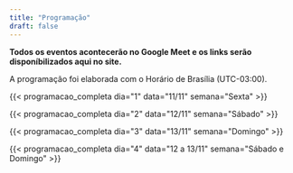 ```yaml
---
title: "Programação"
draft: false
---
```


**Todos os eventos acontecerão no Google Meet e os links serão disponíbilizados aqui no site.**

A programação foi elaborada com o Horário de Brasília (UTC-03:00). 

{{< programacao_completa dia="1" data="11/11" semana="Sexta" >}}

{{< programacao_completa dia="2" data="12/11" semana="Sábado" >}}

{{< programacao_completa dia="3" data="13/11" semana="Domingo" >}}

{{< programacao_completa dia="4" data="12 a 13/11" semana="Sábado e Domingo" >}}
